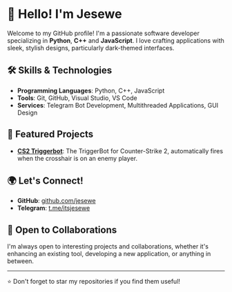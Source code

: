 # 👋 Hello! I'm Jesewe

Welcome to my GitHub profile! I'm a passionate software developer specializing in **Python**, **C++** and **JavaScript**. I love crafting applications with sleek, stylish designs, particularly dark-themed interfaces.

## 🛠️ Skills & Technologies

- **Programming Languages**: Python, C++, JavaScript
- **Tools**: Git, GitHub, Visual Studio, VS Code
- **Services**: Telegram Bot Development, Multithreaded Applications, GUI Design

## 📂 Featured Projects

- **[CS2 Triggerbot](https://github.com/Jesewe/cs2-triggerbot)**: The TriggerBot for Counter-Strike 2, automatically fires when the crosshair is on an enemy player.

## 🌍 Let's Connect!

- **GitHub**: [github.com/jesewe](https://github.com/jesewe)
- **Telegram**: [t.me/itsjesewe](https://t.me/itsjesewe)

## 💼 Open to Collaborations

I'm always open to interesting projects and collaborations, whether it's enhancing an existing tool, developing a new application, or anything in between.

---

⭐️ Don't forget to star my repositories if you find them useful!
